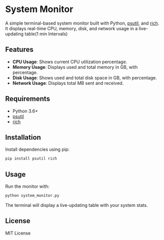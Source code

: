 # System Monitor

A simple terminal-based system monitor built with Python, [psutil](https://pypi.org/project/psutil/), and [rich](https://pypi.org/project/rich/).  
It displays real-time CPU, memory, disk, and network usage in a live-updating table(1 min Intervals)

## Features

- **CPU Usage**: Shows current CPU utilization percentage.
- **Memory Usage**: Displays used and total memory in GB, with percentage.
- **Disk Usage**: Shows used and total disk space in GB, with percentage.
- **Network Usage**: Displays total MB sent and received.

## Requirements

- Python 3.6+
- [psutil](https://pypi.org/project/psutil/)
- [rich](https://pypi.org/project/rich/)

## Installation

Install dependencies using pip:

```sh
pip install psutil rich
```

## Usage

Run the monitor with:

```sh
python system_monitor.py
```

The terminal will display a live-updating table with your system stats.

## License

MIT License
